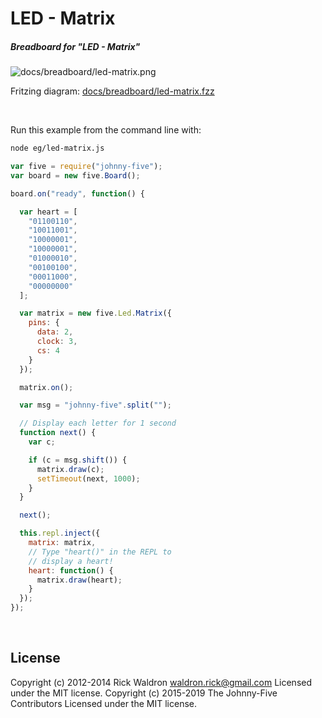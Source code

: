 <!--remove-start-->

# LED - Matrix

<!--remove-end-->






##### Breadboard for "LED - Matrix"



![docs/breadboard/led-matrix.png](breadboard/led-matrix.png)<br>

Fritzing diagram: [docs/breadboard/led-matrix.fzz](breadboard/led-matrix.fzz)

&nbsp;




Run this example from the command line with:
```bash
node eg/led-matrix.js
```


```javascript
var five = require("johnny-five");
var board = new five.Board();

board.on("ready", function() {

  var heart = [
    "01100110",
    "10011001",
    "10000001",
    "10000001",
    "01000010",
    "00100100",
    "00011000",
    "00000000"
  ];

  var matrix = new five.Led.Matrix({
    pins: {
      data: 2,
      clock: 3,
      cs: 4
    }
  });

  matrix.on();

  var msg = "johnny-five".split("");

  // Display each letter for 1 second
  function next() {
    var c;

    if (c = msg.shift()) {
      matrix.draw(c);
      setTimeout(next, 1000);
    }
  }

  next();

  this.repl.inject({
    matrix: matrix,
    // Type "heart()" in the REPL to
    // display a heart!
    heart: function() {
      matrix.draw(heart);
    }
  });
});

```








&nbsp;

<!--remove-start-->

## License
Copyright (c) 2012-2014 Rick Waldron <waldron.rick@gmail.com>
Licensed under the MIT license.
Copyright (c) 2015-2019 The Johnny-Five Contributors
Licensed under the MIT license.

<!--remove-end-->
